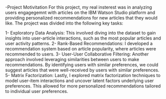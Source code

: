 -Project Motivitation 
For this project, my real insterest was in analyzing users engagegemnt with articles on the IBM Watson Studio platform and providing personalized recommendations for new articles that they would like. The project was divided into the following key tasks:

1- Exploratory Data Analysis: This involved diving into the dataset to gain insights into user-article interactions, such as the most popular articles and user activity patterns.
2- Rank-Based Recommendations: I developed a recommendation system based on article popularity, where articles were recommended to users. 
3- User-User Collaborative Filtering: Another approach involved leveraging similarities between users to make recommendations. By identifying users with similar preferences, we could suggest articles that were well-received by users with similar preferences.
5- Matrix Factorization: Lastly, I explored matrix factorization techniques to model user-item interactions and uncover latent factors underlying user preferences. This allowed for more personalized recommendations tailored to individual user preferences.


